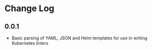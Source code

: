 # Change Log

## 0.0.1

* Basic parsing of YAML, JSON and Helm templates for use in writing Kubernetes linters
